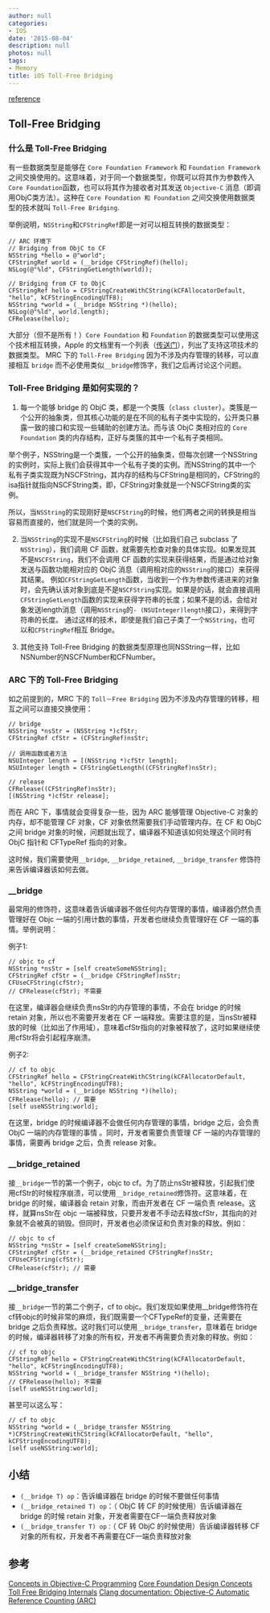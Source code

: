 ```yaml
---
author: null
categories:
- IOS
date: '2015-08-04'
description: null
photos: null
tags:
- Memory
title: iOS Toll-Free Bridging
---
```


[reference](http://gracelancy.com/blog/2014/04/21/toll-free-bridging/)

## Toll-Free Bridging

### 什么是 Toll-Free Bridging
有一些数据类型是能够在 `Core Foundation Framework` 和 `Foundation Framework` 之间交换使用的。这意味着，对于同一个数据类型，你既可以将其作为参数传入 `Core Foundation`函数，也可以将其作为接收者对其发送 `Objective-C` 消息（即调用ObjC类方法）。这种在 `Core Foundation 和 Foundation` 之间交换使用数据类型的技术就叫 `Toll-Free Bridging`.

举例说明，`NSString`和`CFStringRef`即是一对可以相互转换的数据类型：

```
// ARC 环境下
// Bridging from ObjC to CF
NSString *hello = @"world";
CFStringRef world = (__bridge CFStringRef)(hello);
NSLog(@"%ld", CFStringGetLength(world));

// Bridging from CF to ObjC
CFStringRef hello = CFStringCreateWithCString(kCFAllocatorDefault, "hello", kCFStringEncodingUTF8);
NSString *world = (__bridge NSString *)(hello);
NSLog(@"%ld", world.length);
CFRelease(hello);
```

大部分（但不是所有！）`Core Foundation` 和 `Foundation` 的数据类型可以使用这个技术相互转换，Apple 的文档里有一个列表（[传送门](https://developer.apple.com/library/ios/documentation/General/Conceptual/CocoaEncyclopedia/Toll-FreeBridgin/Toll-FreeBridgin.html)），列出了支持这项技术的数据类型。
MRC 下的 `Toll-Free Bridging` 因为不涉及内存管理的转移，可以直接相互 `bridge` 而不必使用类似`__bridge`修饰字，我们之后再讨论这个问题。

<!--more-->

### Toll-Free Bridging 是如何实现的？

1) 每一个能够 bridge 的 ObjC 类，都是一个类簇（`class cluster`）。类簇是一个公开的抽象类，但其核心功能的是在不同的私有子类中实现的，公开类只暴露一致的接口和实现一些辅助的创建方法。而与该 ObjC 类相对应的 `Core Foundation` 类的内存结构，正好与类簇的其中一个私有子类相同。

举个例子，NSString是一个类簇，一个公开的抽象类，但每次创建一个NSString的实例时，实际上我们会获得其中一个私有子类的实例。而NSString的其中一个私有子类实现既为NSCFString，其内存的结构与CFString是相同的，CFString的isa指针就指向NSCFString类，即，CFString对象就是一个NSCFString类的实例。

所以，当`NSString`的实现刚好是`NSCFString`的时候，他们两者之间的转换是相当容易而直接的，他们就是同一个类的实例。

2) 当`NSString`的实现不是`NSCFString`的时候（比如我们自己 subclass 了`NSString`），我们调用 CF 函数，就需要先检查对象的具体实现。如果发现其不是`NSCFString`，我们不会调用 CF 函数的实现来获得结果，而是通过给对象发送与函数功能相对应的 ObjC 消息（调用相对应的`NSString`的接口）来获得其结果。
例如`CFStringGetLength`函数，当收到一个作为参数传递进来的对象时，会先确认该对象到底是不是`NSCFString`实现。如果是的话，就会直接调用`CFStringGetLength`函数的实现来获得字符串的长度；如果不是的话，会给对象发送length消息（调用`NSString`的`- (NSUInteger)length`接口），来得到字符串的长度。
通过这样的技术，即使是我们自己子类了一个`NSString`，也可以和`CFStringRef`相互 Bridge。

3) 其他支持 Toll-Free Bridging 的数据类型原理也同NSString一样，比如NSNumber的NSCFNumber和CFNumber。

### ARC 下的 Toll-Free Bridging
如之前提到的，MRC 下的 `Toll－Free Bridging` 因为不涉及内存管理的转移，相互之间可以直接交换使用：
```
// bridge
NSString *nsStr = (NSString *)cfStr;
CFStringRef cfStr = (CFStringRef)nsStr;

// 调用函数或者方法
NSUInteger length = [(NSString *)cfStr length];
NSUInteger length = CFStringGetLength((CFStringRef)nsStr);

// release
CFRelease((CFStringRef)nsStr);
[(NSString *)cfStr release];
```

而在 ARC 下，事情就会变得复杂一些，因为 ARC 能够管理 Objective-C 对象的内存，却不能管理 CF 对象，CF 对象依然需要我们手动管理内存。在 CF 和 ObjC 之间 bridge 对象的时候，问题就出现了，编译器不知道该如何处理这个同时有 ObjC 指针和 CFTypeRef 指向的对象。

这时候，我们需要使用`__bridge`, `__bridge_retained`, `__bridge_transfer` 修饰符来告诉编译器该如何去做。

### __bridge
最常用的修饰符，这意味着告诉编译器不做任何内存管理的事情，编译器仍然负责管理好在 Objc 一端的引用计数的事情，开发者也继续负责管理好在 CF 一端的事情。举例说明：

例子1:
```
// objc to cf
NSString *nsStr = [self createSomeNSString];
CFStringRef cfStr = (__bridge CFStringRef)nsStr;
CFUseCFString(cfStr);
// CFRelease(cfStr); 不需要
```

在这里，编译器会继续负责nsStr的内存管理的事情，不会在 bridge 的时候 retain 对象，所以也不需要开发者在 CF 一端释放。需要注意的是，当nsStr被释放的时候（比如出了作用域），意味着cfStr指向的对象被释放了，这时如果继续使用cfStr将会引起程序崩溃。

例子2:
```
// cf to objc
CFStringRef hello = CFStringCreateWithCString(kCFAllocatorDefault, "hello", kCFStringEncodingUTF8);
NSString *world = (__bridge NSString *)(hello);
CFRelease(hello); // 需要
[self useNSString:world];
```

在这里，bridge 的时候编译器不会做任何内存管理的事情，bridge 之后，会负责 ObjC 一端的内存管理的事情 。同时，开发者需要负责管理 CF 一端的内存管理的事情，需要再 bridge 之后，负责 release 对象。

### __bridge_retained
接`__bridge`一节的第一个例子，objc to cf。为了防止nsStr被释放，引起我们使用cfStr的时候程序崩溃，可以使用`__bridge_retained`修饰符。这意味着，在 bridge 的时候，编译器会 retain 对象，而由开发者在 CF 一端负责 release。这样，就算nsStr在 objc 一端被释放，只要开发者不手动去释放cfStr，其指向的对象就不会被真的销毁。但同时，开发者也必须保证和负责对象的释放。例如：
```
// objc to cf
NSString *nsStr = [self createSomeNSString];
CFStringRef cfStr = (__bridge_retained CFStringRef)nsStr;
CFUseCFString(cfStr);
CFRelease(cfStr); // 需要
```

### __bridge_transfer
接`__bridge`一节的第二个例子，cf to objc。我们发现如果使用__bridge修饰符在cf转objc的时候非常的麻烦，我们既需要一个CFTypeRef的变量，还需要在 bridge 之后负责释放。这时我们可以使用`__bridge_transfer`，意味着在 bridge 的时候，编译器转移了对象的所有权，开发者不再需要负责对象的释放。例如：
```
// cf to objc
CFStringRef hello = CFStringCreateWithCString(kCFAllocatorDefault, "hello", kCFStringEncodingUTF8);
NSString *world = (__bridge_transfer NSString *)(hello);
// CFRelease(hello); 不需要
[self useNSString:world];
```

甚至可以这么写：
```
// cf to objc
NSString *world = (__bridge_transfer NSString *)CFStringCreateWithCString(kCFAllocatorDefault, "hello", kCFStringEncodingUTF8);
[self useNSString:world];
```

## 小结

- `(__bridge T) op`：告诉编译器在 bridge 的时候不要做任何事情
- `(__bridge_retained T) op`：（ ObjC 转 CF 的时候使用）告诉编译器在 bridge 的时候 retain 对象，开发者需要在CF一端负责释放对象
- `(__bridge_transfer T) op：`（ CF 转 ObjC 的时候使用）告诉编译器转移 CF 对象的所有权，开发者不再需要在CF一端负责释放对象

## 参考
[Concepts in Objective-C Programming](https://developer.apple.com/library/ios/documentation/General/Conceptual/CocoaEncyclopedia/Toll-FreeBridgin/Toll-FreeBridgin.html)
[Core Foundation Design Concepts](https://developer.apple.com/library/ios/documentation/corefoundation/Conceptual/CFDesignConcepts/Articles/tollFreeBridgedTypes.html#//apple_ref/doc/uid/TP40010677)
[Toll Free Bridging Internals](https://mikeash.com/pyblog/friday-qa-2010-01-22-toll-free-bridging-internals.html)
[Clang documentation: Objective-C Automatic Reference Counting (ARC)](http://clang.llvm.org/docs/AutomaticReferenceCounting.html#bridged-casts)
